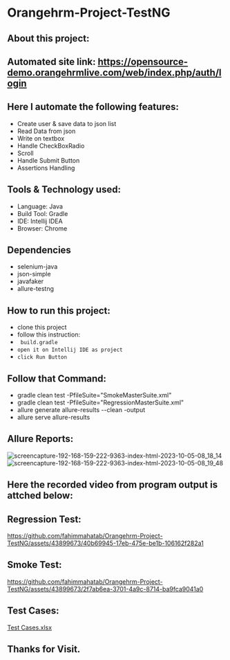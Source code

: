 # Orangehrm-Project-TestNG
## About this project:
## Automated site link: https://opensource-demo.orangehrmlive.com/web/index.php/auth/login
## Here I automate the following features:
- Create user & save data to json list
- Read Data from json
- Write on textbox
- Handle CheckBoxRadio
- Scroll
- Handle Submit Button
- Assertions Handling

## Tools & Technology used:
- Language: Java
- Build Tool: Gradle
- IDE: Intellij IDEA
- Browser: Chrome
 
 ## Dependencies
- selenium-java
- json-simple
- javafaker
- allure-testng

## How to run this project:
- clone this project
- follow this instruction:
- ```  build.gradle ```
- ``` open it on Intellij IDE as project ```
- ``` click Run Button ```
  
## Follow that Command:
- gradle clean test -PfileSuite="SmokeMasterSuite.xml"
- gradle clean test -PfileSuite="RegressionMasterSuite.xml"
- allure generate allure-results --clean -output
- allure serve allure-results 
  
## Allure Reports:
![screencapture-192-168-159-222-9363-index-html-2023-10-05-08_18_14](https://github.com/fahimmahatab/Orangehrm-Project-TestNG/assets/43899673/e979f853-90b7-4aca-937f-6037c3390d2a)
![screencapture-192-168-159-222-9363-index-html-2023-10-05-08_19_48](https://github.com/fahimmahatab/Orangehrm-Project-TestNG/assets/43899673/ff6cc035-4993-4cec-9f72-0de98047b397)

## Here the recorded video from program output is attched below:
## Regression Test:
https://github.com/fahimmahatab/Orangehrm-Project-TestNG/assets/43899673/40b69945-17eb-475e-be1b-106162f282a1

## Smoke Test:
https://github.com/fahimmahatab/Orangehrm-Project-TestNG/assets/43899673/2f7ab6ea-3701-4a9c-8714-ba9fca9041a0

## Test Cases:
[Test Cases.xlsx](https://github.com/fahimmahatab/Orangehrm-Project-TestNG/files/12812511/Test.Cases.xlsx)

## Thanks for Visit.
